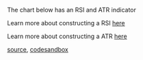 The chart below has an RSI and ATR indicator

Learn more about constructing a RSI [here](http://stockcharts.com/school/doku.php?id=chart_school:technical_indicators:relative_strength_index_rsi)

Learn more about constructing a ATR [here](http://stockcharts.com/school/doku.php?id=chart_school:technical_indicators:average_true_range_atr)

[source](https://github.com/alokagr07/react-stock-charts/blob/master/docs/lib/charts/CandleStickChartWithRSIIndicator.js), [codesandbox](https://codesandbox.io/s/github/alokagr07/react-stock-charts-examples2/tree/master/examples/CandleStickChartWithRSIIndicator)
